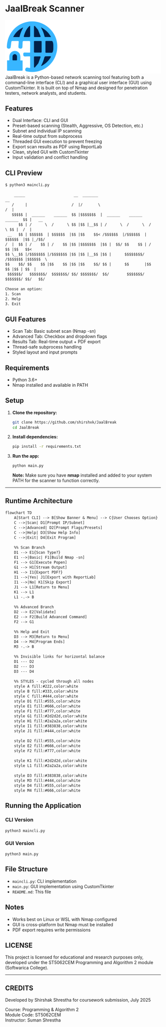 # JaalBreak Scanner
![JaalBreak Logo](logo.png)
JaalBreak is a Python-based network scanning tool featuring both a command-line interface (CLI) and a graphical user interface (GUI) using CustomTkinter. It is built on top of Nmap and designed for penetration testers, network analysts, and students.

## Features

- Dual Interface: CLI and GUI
- Preset-based scanning (Stealth, Aggressive, OS Detection, etc.)
- Subnet and individual IP scanning
- Real-time output from subprocess
- Threaded GUI execution to prevent freezing
- Export scan results as PDF using ReportLab
- Clean, styled GUI with CustomTkinter
- Input validation and conflict handling

## CLI Preview

```
$ python3 maincli.py

    _____                      __  _______                                 __       
   /     |                    /  |/       \                               /  |      
   $$$$$ |  ______    ______  $$ |$$$$$$$  |  ______    ______    ______  $$ |   __ 
      $$ | /      \  /      \ $$ |$$ |__$$ | /      \  /      \  /      \ $$ |  /  |
 __   $$ | $$$$$$  | $$$$$$  |$$ |$$    $$< /$$$$$$  |/$$$$$$  | $$$$$$  |$$ |_/$$/ 
/  |  $$ | /    $$ | /    $$ |$$ |$$$$$$$  |$$ |  $$/ $$    $$ | /    $$ |$$   $$<  
$$ \__$$ |/$$$$$$$ |/$$$$$$$ |$$ |$$ |__$$ |$$ |      $$$$$$$$/ /$$$$$$$ |$$$$$$  \ 
$$    $$/ $$    $$ |$$    $$ |$$ |$$    $$/ $$ |      $$       |$$    $$ |$$ | $$  |
 $$$$$$/   $$$$$$$/  $$$$$$$/ $$/ $$$$$$$/  $$/        $$$$$$$/  $$$$$$$/ $$/   $$/ 

Choose an option:
1. Scan
2. Help
3. Exit
```

## GUI Features

- Scan Tab: Basic subnet scan (Nmap -sn)
- Advanced Tab: Checkbox and dropdown flags
- Results Tab: Real-time output + PDF export
- Thread-safe subprocess handling
- Styled layout and input prompts

## Requirements

- Python 3.6+
- Nmap installed and available in PATH

## Setup

1.  **Clone the repository:**

    ```bash
    git clone https://github.com/shirshxk/JaalBreak
    cd JaalBreak
    ```

2.  **Install dependencies:**

    ```bash
    pip install -r requirements.txt
    ```

3.  **Run the app:**

    ```bash
    python main.py
    ```

    **Note:** Make sure you have **nmap** installed and added to your system PATH for the scanner to function correctly.

---

## Runtime Architecture

```mermaid
flowchart TD
    A[Start CLI] --> B[Show Banner & Menu] --> C{User Chooses Option}
    C -->|Scan| D1[Prompt IP/Subnet]
    C -->|Advanced| D2[Prompt Flags/Presets]
    C -->|Help| D3[Show Help Info]
    C -->|Exit| D4[Exit Program]

    %% Scan Branch
    D1 --> E1{Scan Type?}
    E1 -->|Basic| F1[Build Nmap -sn]
    F1 --> G1[Execute Popen]
    G1 --> H1[Stream Output]
    H1 --> I1{Export PDF?}
    I1 -->|Yes| J1[Export with ReportLab]
    I1 -->|No| K1[Skip Export]
    J1 --> L1[Return to Menu]
    K1 --> L1
    L1 -.-> B

    %% Advanced Branch
    D2 --> E2[Validate]
    E2 --> F2[Build Advanced Command]
    F2 --> G1

    %% Help and Exit
    D3 --> M3[Return to Menu]
    D4 --> M4[Program Ends]
    M3 -.-> B

    %% Invisible links for horizontal balance
    D1 --- D2
    D2 --- D3
    D3 --- D4

    %% STYLES - cycled through all nodes
    style A fill:#222,color:white
    style B fill:#333,color:white
    style C fill:#444,color:white
    style D1 fill:#555,color:white
    style E1 fill:#666,color:white
    style F1 fill:#777,color:white
    style G1 fill:#2d2d2d,color:white
    style H1 fill:#2a2a2a,color:white
    style I1 fill:#383838,color:white
    style J1 fill:#444,color:white

    style D2 fill:#555,color:white
    style E2 fill:#666,color:white
    style F2 fill:#777,color:white

    style K1 fill:#2d2d2d,color:white
    style L1 fill:#2a2a2a,color:white

    style D3 fill:#383838,color:white
    style M3 fill:#444,color:white
    style D4 fill:#555,color:white
    style M4 fill:#666,color:white
```

## Running the Application

### CLI Version

```
python3 maincli.py
```

### GUI Version

```
python3 main.py
```

## File Structure

- `maincli.py`: CLI implementation
- `main.py`: GUI implementation using CustomTkinter
- `README.md`: This file

## Notes

- Works best on Linux or WSL with Nmap configured
- GUI is cross-platform but Nmap must be installed
- PDF export requires write permissions

## LICENSE

This project is licensed for educational and research purposes only, developed under the ST5062CEM Programming and Algorithm 2 module (Softwarica College).

---

## CREDITS

Developed by Shirshak Shrestha for coursework submission, July 2025

Course: Programming & Algorithm 2  
Module Code: ST5062CEM  
Instructor: Suman Shrestha
